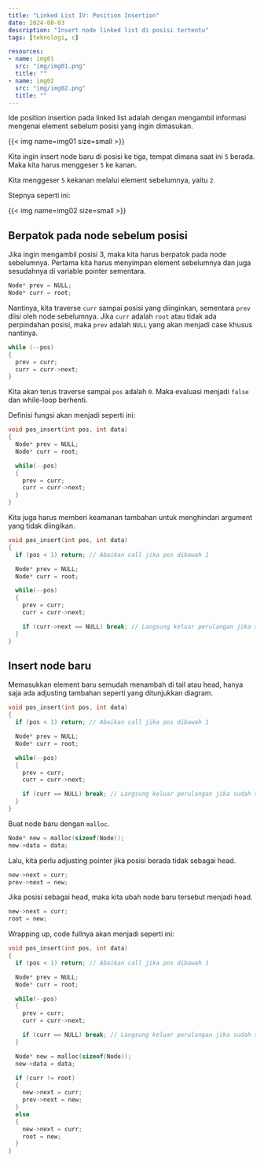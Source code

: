 ```yaml
---
title: "Linked List IV: Position Insertion"
date: 2024-08-03
description: "Insert node linked list di posisi tertentu"
tags: [teknologi, c]

resources:
- name: img01
  src: "img/img01.png"
  title: ""
- name: img02
  src: "img/img02.png"
  title: ""
---
```


Ide position insertion pada linked list adalah dengan mengambil informasi mengenai element sebelum posisi yang ingin dimasukan.

{{< img name=img01 size=small >}}

Kita ingin insert node baru di posisi ke tiga, tempat dimana saat ini `5` berada. Maka kita harus menggeser `5` ke kanan.

Kita menggeser `5` kekanan melalui element sebelumnya, yaitu `2`.

Stepnya seperti ini:

{{< img name=img02 size=small >}}

## Berpatok pada node sebelum posisi

Jika ingin mengambil posisi 3, maka kita harus berpatok pada node sebelumnya. Pertama kita harus menyimpan element sebelumnya dan juga sesudahnya di variable pointer sementara.

```c
Node* prev = NULL;
Node* curr = root;
``` 

Nantinya, kita traverse `curr` sampai posisi yang diinginkan, sementara `prev` diisi oleh node sebelumnya. Jika `curr` adalah `root` atau tidak ada perpindahan posisi, maka `prev` adalah `NULL` yang akan menjadi case khusus nantinya.

```c
while (--pos)
{
  prev = curr;
  curr = curr->next;
}
```

Kita akan terus traverse sampai `pos` adalah `0`. Maka evaluasi menjadi `false` dan while-loop berhenti.

Definisi fungsi akan menjadi seperti ini:

```c
void pos_insert(int pos, int data)
{
  Node* prev = NULL;
  Node* curr = root;

  while(--pos)
  {
    prev = curr;
    curr = curr->next;
  }
}
```

Kita juga harus memberi keamanan tambahan untuk menghindari argument yang tidak diingikan.

```c
void pos_insert(int pos, int data)
{
  if (pos < 1) return; // Abaikan call jika pos dibawah 1

  Node* prev = NULL;
  Node* curr = root;

  while(--pos)
  {
    prev = curr;
    curr = curr->next;

    if (curr->next == NULL) break; // Langsung keluar perulangan jika sudah sampai node terakhir
  }
}
```

## Insert node baru

Memasukkan element baru semudah menambah di tail atau head, hanya saja ada adjusting tambahan seperti yang ditunjukkan diagram.

```c
void pos_insert(int pos, int data)
{
  if (pos < 1) return; // Abaikan call jika pos dibawah 1

  Node* prev = NULL;
  Node* curr = root;

  while(--pos)
  {
    prev = curr;
    curr = curr->next;

    if (curr == NULL) break; // Langsung keluar perulangan jika sudah sampai node terakhir
  }
}
```

Buat node baru dengan `malloc`.

```c
Node* new = malloc(sizeof(Node));
new->data = data;
```

Lalu, kita perlu adjusting pointer jika posisi berada tidak sebagai head.

```c
new->next = curr;
prev->next = new;
```

Jika posisi sebagai head, maka kita ubah node baru tersebut menjadi head.

```c
new->next = curr;
root = new;
```

Wrapping up, code fullnya akan menjadi seperti ini:

```c
void pos_insert(int pos, int data)
{
  if (pos < 1) return; // Abaikan call jika pos dibawah 1

  Node* prev = NULL;
  Node* curr = root;

  while(--pos)
  {
    prev = curr;
    curr = curr->next;

    if (curr == NULL) break; // Langsung keluar perulangan jika sudah sampai node terakhir
  }

  Node* new = malloc(sizeof(Node));
  new->data = data;

  if (curr != root)
  {
    new->next = curr;
    prev->next = new;
  }
  else
  {
    new->next = curr;
    root = new;
  }
}
```